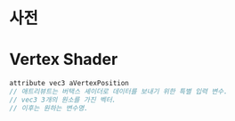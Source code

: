 





# 사전



# Vertex Shader


```js
attribute vec3 aVertexPosition
// 애트리뷰트는 버택스 셰이더로 데이터를 보내기 위한 특별 입력 변수.
// vec3 3개의 원소를 가진 벡터.
// 이후는 원하는 변수명.
```















